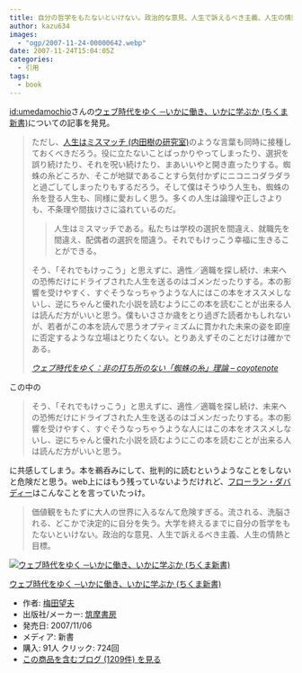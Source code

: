 ```yaml
---
title: 自分の哲学をもたないといけない。政治的な意見、人生で訴えるべき主義、人生の情熱と目標。
author: kazu634
images:
  - "ogp/2007-11-24-00000642.webp"
date: 2007-11-24T15:04:05Z
categories:
  - 引用
tags:
  - book
---
```

<div class="section">
<p>
<a href="http://d.hatena.ne.jp/umedamochio/" onclick="__gaTracker('send', 'event', 'outbound-article', 'http://d.hatena.ne.jp/umedamochio/', 'id:umedamochio');">id:umedamochio</a>さんの<a href="http://d.hatena.ne.jp/asin/4480063870" onclick="__gaTracker('send', 'event', 'outbound-article', 'http://d.hatena.ne.jp/asin/4480063870', 'ウェブ時代をゆく ─いかに働き、いかに学ぶか (ちくま新書)');">ウェブ時代をゆく ─いかに働き、いかに学ぶか (ちくま新書)</a>についての記事を発見。
</p>

<blockquote title="404: Not Found" cite="http://www.kogumarecord.org/coyotenote/2007/11/19_0038.html">
<p>
      ただし、<a href="http://blog.tatsuru.com/2007/11/06_1021.php" onclick="__gaTracker('send', 'event', 'outbound-article', 'http://blog.tatsuru.com/2007/11/06_1021.php', '人生はミスマッチ (内田樹の研究室)');" target="_blank">人生はミスマッチ (内田樹の研究室)</a>のような言葉も同時に接種しておくべきだろう。役に立たないことばっかりやってしまったり、選択を誤り続けたり、それを呪い続けたり、まあいいやと開き直ったりする。蜘蛛の糸どころか、そこが地獄であることすら気付かずにニコニコダラダラと過ごしてしまったりもするだろう。そして僕はそうゆう人生も、蜘蛛の糸を登る人生も、同様に愛おしく思う。多くの人生は論理や正しさよりも、不条理や間抜けさに溢れているのだ。
</p>

<blockquote>
<p>
        人生はミスマッチである。私たちは学校の選択を間違え、就職先を間違え、配偶者の選択を間違う。それでもけっこう幸福に生きることができる。
</p>
</blockquote>

<p>
      そう、「それでもけっこう」と思えずに、適性／適職を探し続け、未来への恐怖だけにドライブされた人生を送るのはゴメンだったりする。本の影響を受けやすく、すぐそうなっちゃうような人にはこの本をオススメしないし、逆にちゃんと優れた小説を読むようにこの本を読むことが出来る人は読んだ方がいいと思う。僕もいささか歳をとり過ぎた読者かもしれないが、若者がこの本を読んで思うオプティミズムに貫かれた未来の姿を即座に否定するような立場はとりたくない。とりあえずそのことだけは確かである。
</p>

<p>
<cite><a href="http://www.kogumarecord.org/coyotenote/2007/11/19_0038.html" onclick="__gaTracker('send', 'event', 'outbound-article', 'http://www.kogumarecord.org/coyotenote/2007/11/19_0038.html', '    ウェブ時代をゆく：非の打ち所のない「蜘蛛の糸」理論 &#8211; coyotenote    ');" target="_blank"> ウェブ時代をゆく：非の打ち所のない「蜘蛛の糸」理論 &#8211; coyotenote </a></cite>
</p>
</blockquote>

<p>
    この中の
</p>

<blockquote>
<p>
      そう、「それでもけっこう」と思えずに、適性／適職を探し続け、未来への恐怖だけにドライブされた人生を送るのはゴメンだったりする。本の影響を受けやすく、すぐそうなっちゃうような人にはこの本をオススメしないし、逆にちゃんと優れた小説を読むようにこの本を読むことが出来る人は読んだ方がいいと思う。
</p>
</blockquote>

<p>
    に共感してしまう。本を鵜呑みにして、批判的に読むというようなことをしないと危険だと思う。web上にはもう残っていないようだけれど、<a href="http://dabadie.cocolog-nifty.com/blog/main.html" onclick="__gaTracker('send', 'event', 'outbound-article', 'http://dabadie.cocolog-nifty.com/blog/main.html', 'フローラン・ダバディー');" target="_blank">フローラン・ダバディー</a>はこんなことを言っていたっけ。
</p>

<blockquote>
<p>
      価値観をもたずに大人の世界に入るなんて危険すぎる。流される、洗脳される、どこかで決定的に自分を失う。大学を終えるまでに自分の哲学をもたないといけない。政治的な意見、人生で訴えるべき主義、人生の情熱と目標。
</p>
</blockquote>

<div class="hatena-asin-detail">
<a href="http://www.amazon.co.jp/dp/4480063870/?tag=hatena_st1-22&ascsubtag=d-7ibv" onclick="__gaTracker('send', 'event', 'outbound-article', 'http://www.amazon.co.jp/dp/4480063870/?tag=hatena_st1-22&ascsubtag=d-7ibv', '');"><img src="https://images-na.ssl-images-amazon.com/images/I/419q5pZGhBL._SL160_.jpg" class="hatena-asin-detail-image" alt="ウェブ時代をゆく ─いかに働き、いかに学ぶか (ちくま新書)" title="ウェブ時代をゆく ─いかに働き、いかに学ぶか (ちくま新書)" /></a></p>

<div class="hatena-asin-detail-info">
<p class="hatena-asin-detail-title">
<a href="http://www.amazon.co.jp/dp/4480063870/?tag=hatena_st1-22&ascsubtag=d-7ibv" onclick="__gaTracker('send', 'event', 'outbound-article', 'http://www.amazon.co.jp/dp/4480063870/?tag=hatena_st1-22&ascsubtag=d-7ibv', 'ウェブ時代をゆく ─いかに働き、いかに学ぶか (ちくま新書)');">ウェブ時代をゆく ─いかに働き、いかに学ぶか (ちくま新書)</a>
</p>

<ul>
<li>
<span class="hatena-asin-detail-label">作者:</span> <a href="http://d.hatena.ne.jp/keyword/%C7%DF%C5%C4%CB%BE%C9%D7" onclick="__gaTracker('send', 'event', 'outbound-article', 'http://d.hatena.ne.jp/keyword/%C7%DF%C5%C4%CB%BE%C9%D7', '梅田望夫');" class="keyword">梅田望夫</a>
</li>
<li>
<span class="hatena-asin-detail-label">出版社/メーカー:</span> <a href="http://d.hatena.ne.jp/keyword/%C3%DE%CB%E0%BD%F1%CB%BC" onclick="__gaTracker('send', 'event', 'outbound-article', 'http://d.hatena.ne.jp/keyword/%C3%DE%CB%E0%BD%F1%CB%BC', '筑摩書房');" class="keyword">筑摩書房</a>
</li>
<li>
<span class="hatena-asin-detail-label">発売日:</span> 2007/11/06
</li>
<li>
<span class="hatena-asin-detail-label">メディア:</span> 新書
</li>
<li>
<span class="hatena-asin-detail-label">購入</span>: 91人 <span class="hatena-asin-detail-label">クリック</span>: 724回
</li>
<li>
<a href="http://d.hatena.ne.jp/asin/4480063870" onclick="__gaTracker('send', 'event', 'outbound-article', 'http://d.hatena.ne.jp/asin/4480063870', 'この商品を含むブログ (1209件) を見る');" target="_blank">この商品を含むブログ (1209件) を見る</a>
</li>
</ul>
</div>

<div class="hatena-asin-detail-foot">
</div>
</div>
</div>
